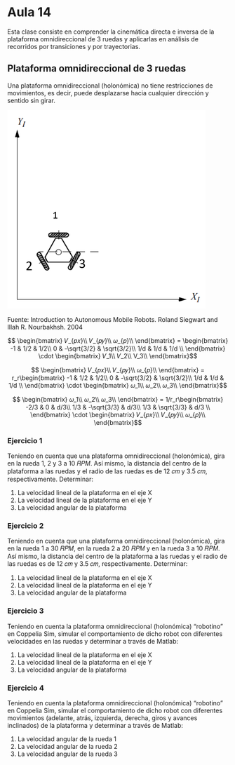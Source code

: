 <h1>Aula 14</h1>

Esta clase consiste en comprender la cinemática directa e inversa de la plataforma omnidireccional de 3 ruedas y aplicarlas en análisis de recorridos por transiciones y por trayectorias.

<h2>Plataforma omnidireccional de 3 ruedas</h2>

Una plataforma omnidireccional (holonómica) no tiene restricciones de movimientos, es decir, puede desplazarse hacia cualquier dirección y sentido sin girar.

![Omnidireccional 3 ruedas](image.png)

Fuente: Introduction to Autonomous Mobile Robots. Roland Siegwart and Illah R. Nourbakhsh. 2004

$$ \begin{bmatrix}
𝑉_{𝑝𝑥}\\ 
𝑉_{𝑝𝑦}\\ 
𝜔_{𝑝}\\ 
\end{bmatrix} = \begin{bmatrix}
-1 & 1/2 & 1/2\\ 
0 & -\sqrt{3/2} & \sqrt{3/2}\\ 
1/d & 1/d & 1/d \\ 
\end{bmatrix} \cdot \begin{bmatrix}
𝑉_1\\ 
𝑉_2\\ 
V_3\\ 
\end{bmatrix}$$

$$ \begin{bmatrix}
𝑉_{𝑝𝑥}\\ 
𝑉_{𝑝𝑦}\\ 
𝜔_{𝑝}\\ 
\end{bmatrix} = r_r\begin{bmatrix}
-1 & 1/2 & 1/2\\ 
0 & -\sqrt{3/2} & \sqrt{3/2}\\ 
1/d & 1/d & 1/d \\ 
\end{bmatrix} \cdot \begin{bmatrix}
𝜔_1\\ 
𝜔_2\\ 
𝜔_3\\ 
\end{bmatrix}$$

$$ \begin{bmatrix}
𝜔_1\\ 
𝜔_2\\ 
𝜔_3\\ 
\end{bmatrix} = 1/r_r\begin{bmatrix}
-2/3 & 0 & d/3\\ 
1/3 & -\sqrt{3/3} & d/3\\ 
1/3 & \sqrt{3/3} & d/3 \\ 
\end{bmatrix} \cdot \begin{bmatrix}
𝑉_{𝑝𝑥}\\ 
𝑉_{𝑝𝑦}\\ 
𝜔_{𝑝}\\ 
\end{bmatrix}$$

<h3>Ejercicio 1</h3>

Teniendo en cuenta que una plataforma omnidireccional (holonómica), gira en la rueda 1, 2 y 3 a 10 𝑅𝑃𝑀. Así mismo, la distancia del centro de la plataforma a las ruedas y el radio de las ruedas es de 12 𝑐𝑚 y 3.5 𝑐𝑚, respectivamente. Determinar:

<ol>
    <li> La velocidad lineal de la plataforma en el eje X</li>
    <li> La velocidad lineal de la plataforma en el eje Y</li>
    <li> La velocidad angular de la plataforma</li>
</ol>

<h3>Ejercicio 2</h3>

Teniendo en cuenta que una plataforma omnidireccional (holonómica), gira en la rueda 1 a 30 𝑅𝑃𝑀, en la rueda 2 a 20 𝑅𝑃𝑀 y en la rueda 3 a 10 𝑅𝑃𝑀. Así mismo, la distancia del centro de la plataforma a las ruedas y el radio de las ruedas es de 12 𝑐𝑚 y 3.5 𝑐𝑚, respectivamente. Determinar:

<ol>
    <li> La velocidad lineal de la plataforma en el eje X</li>
    <li> La velocidad lineal de la plataforma en el eje Y</li>
    <li> La velocidad angular de la plataforma</li>
</ol>

<h3>Ejercicio 3</h3>

Teniendo en cuenta la plataforma omnidireccional (holonómica) “robotino” en Coppelia Sim, simular el comportamiento de dicho robot con diferentes velocidades en las ruedas y determinar a través de Matlab:

<ol start="a">
    <li> La velocidad lineal de la plataforma en el eje X</li>
    <li> La velocidad lineal de la plataforma en el eje Y</li>
    <li> La velocidad angular de la plataforma</li>
</ol>

<h3>Ejercicio 4</h3>

Teniendo en cuenta la plataforma omnidireccional (holonómica) “robotino” en Coppelia Sim, simular el comportamiento de dicho robot con diferentes movimientos (adelante, atrás, izquierda, derecha, giros y avances inclinados) de la plataforma y determinar a través de Matlab:

<ol>
    <li> La velocidad angular de la rueda 1</li>
    <li> La velocidad angular de la rueda 2</li>
    <li> La velocidad angular de la rueda 3</li>
</ol>